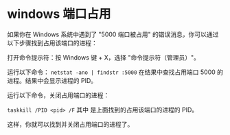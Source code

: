 # windows 端口占用

如果你在 Windows 系统中遇到了 "5000 端口被占用" 的错误消息，你可以通过以下步骤找到占用该端口的进程：

打开命令提示符：按 Windows 键 + X，选择 "命令提示符（管理员）"。

运行以下命令：
`netstat -ano | findstr :5000`
在结果中查找占用端口 5000 的进程。结果中会显示进程的 PID。

运行以下命令，关闭占用端口的进程：

`taskkill /PID <pid> /F`
其中 <pid> 是上面找到的占用该端口的进程的 PID。

这样，你就可以找到并关闭占用端口的进程了。